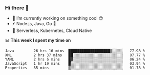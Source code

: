 ### Hi there 👋

<!--
**nodejh/nodejh** is a ✨ _special_ ✨ repository because its `README.md` (this file) appears on your GitHub profile.

Here are some ideas to get you started:

- 🔭 I’m currently working on ...
- 🌱 I’m currently learning ...
- 👯 I’m looking to collaborate on ...
- 🤔 I’m looking for help with ...
- 💬 Ask me about ...
- 📫 How to reach me: ...
- 😄 Pronouns: ...
- ⚡ Fun fact: ...
-->

- 🔭 I’m currently working on something cool :wink:
- ⚡ Node.js, Java, Go :thought_balloon:
- 🤖 Serverless, Kubernetes, Cloud Native

📊 **This week I spent my time on**

<!--START_SECTION:waka-->
```text
Java         26 hrs 16 mins  ███████████████████▒░░░░░   77.98 % 
XML          2 hrs 37 mins   ██░░░░░░░░░░░░░░░░░░░░░░░   07.77 % 
YAML         2 hrs 6 mins    █▓░░░░░░░░░░░░░░░░░░░░░░░   06.24 % 
JavaScript   1 hr 19 mins    █░░░░░░░░░░░░░░░░░░░░░░░░   03.94 % 
Properties   35 mins         ▒░░░░░░░░░░░░░░░░░░░░░░░░   01.78 % 
```
<!--END_SECTION:waka-->


<!--
:traffic_light: **Visitors**

![visitors](https://visitor-badge.glitch.me/badge?page_id=nodejh.nodejh)
-->
